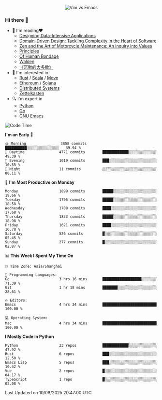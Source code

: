 <p align="center">
    <img src="https://gist.githubusercontent.com/coldnight/e696baffb094e71c96cb302118878eae/raw/40ea5053a6f66cc65f90f437e4173497da225958/banner.gif" alt="Vim vs Emacs" />
</p>

### Hi there 👋

- 📖 I'm reading❤️
    + [Designing Data-Intensive Applications](https://www.oreilly.com/library/view/designing-data-intensive-applications/9781491903063/)
    + [Domain-Driven Design: Tackling Complexity in the Heart of Software](https://www.dddcommunity.org/book/evans_2003/)
    + [Zen and the Art of Motorcycle Maintenance: An Inquiry into Values](https://en.wikipedia.org/wiki/Zen_and_the_Art_of_Motorcycle_Maintenance)
    + [Principles](https://www.principles.com/)
    + [Of Human Bondage](https://en.wikipedia.org/wiki/Of_Human_Bondage)
    + [Walden](https://en.wikipedia.org/wiki/Walden)
    + [《沉默的大多数》](https://en.wikipedia.org/wiki/Silent_majority)
- 🌱 I'm interested in
    + [Rust](https://www.rust-lang.org/) / [Scala](https://www.scala-lang.org/) / [Move](https://github.com/move-language/move/)
    + [Ethereum](https://ethereum.org/en/) / [Solana](https://solana.com/)
	+ [Distributed Systems](https://www.linuxzen.com/notes/topics/20200320174417_%E5%88%86%E5%B8%83%E5%BC%8F/)
	+ [Zettelkasten](https://www.linuxzen.com/notes/notes/20220120080920-slip_box/)
- 🔍 I'm expert in
    + [Python](https://www.python.org/)
    + [Go](https://go.dev/)
    + [GNU Emacs](https://www.gnu.org/software/emacs/)

<!--START_SECTION:waka-->
![Code Time](http://img.shields.io/badge/Code%20Time-3%2C381%20hrs%2017%20mins-blue)

**I'm an Early 🐤** 

```text
🌞 Morning                3858 commits        ██████████░░░░░░░░░░░░░░░   39.94 % 
🌆 Daytime                4771 commits        ████████████░░░░░░░░░░░░░   49.39 % 
🌃 Evening                1019 commits        ███░░░░░░░░░░░░░░░░░░░░░░   10.55 % 
🌙 Night                  11 commits          ░░░░░░░░░░░░░░░░░░░░░░░░░   00.11 % 
```
📅 **I'm Most Productive on Monday** 

```text
Monday                   1899 commits        █████░░░░░░░░░░░░░░░░░░░░   19.66 % 
Tuesday                  1795 commits        █████░░░░░░░░░░░░░░░░░░░░   18.58 % 
Wednesday                1708 commits        ████░░░░░░░░░░░░░░░░░░░░░   17.68 % 
Thursday                 1833 commits        █████░░░░░░░░░░░░░░░░░░░░   18.98 % 
Friday                   1621 commits        ████░░░░░░░░░░░░░░░░░░░░░   16.78 % 
Saturday                 526 commits         █░░░░░░░░░░░░░░░░░░░░░░░░   05.45 % 
Sunday                   277 commits         █░░░░░░░░░░░░░░░░░░░░░░░░   02.87 % 
```


📊 **This Week I Spent My Time On** 

```text
🕑︎ Time Zone: Asia/Shanghai

💬 Programming Languages: 
Go                       3 hrs 16 mins       ██████████████████░░░░░░░   71.39 % 
Git                      1 hr 18 mins        ███████░░░░░░░░░░░░░░░░░░   28.61 % 

🔥 Editors: 
Emacs                    4 hrs 34 mins       █████████████████████████   100.00 % 

💻 Operating System: 
Mac                      4 hrs 34 mins       █████████████████████████   100.00 % 
```

**I Mostly Code in Python** 

```text
Python                   23 repos            ████████████░░░░░░░░░░░░░   47.92 % 
Rust                     6 repos             ███░░░░░░░░░░░░░░░░░░░░░░   12.50 % 
Emacs Lisp               5 repos             ███░░░░░░░░░░░░░░░░░░░░░░   10.42 % 
Vue                      2 repos             █░░░░░░░░░░░░░░░░░░░░░░░░   04.17 % 
TypeScript               1 repo              █░░░░░░░░░░░░░░░░░░░░░░░░   02.08 % 
```




 Last Updated on 10/08/2025 20:47:00 UTC
<!--END_SECTION:waka-->
